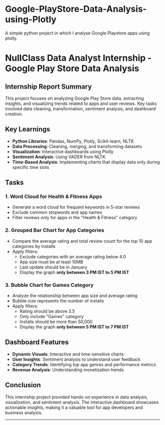 # Google-PlayStore-Data-Analysis-using-Plotly
A simple python project in which I analyse Google Playstore apps using plotly.

# NullClass Data Analyst Internship - Google Play Store Data Analysis

## Internship Report Summary
This project focuses on analyzing Google Play Store data, extracting insights, and visualizing trends related to apps and user reviews. Key tasks involved data cleaning, transformation, sentiment analysis, and dashboard creation.

## Key Learnings
- **Python Libraries**: Pandas, NumPy, Plotly, Scikit-learn, NLTK
- **Data Processing**: Cleaning, merging, and transforming datasets
- **Visualization**: Interactive dashboards using Plotly
- **Sentiment Analysis**: Using VADER from NLTK
- **Time-Based Analysis**: Implementing charts that display data only during specific time slots

## Tasks
### 1. Word Cloud for Health & Fitness Apps
- Generate a word cloud for frequent keywords in 5-star reviews
- Exclude common stopwords and app names
- Filter reviews only for apps in the "Health & Fitness" category

### 2. Grouped Bar Chart for App Categories
- Compare the average rating and total review count for the top 10 app categories by installs
- Apply filters:
  - Exclude categories with an average rating below 4.0
  - App size must be at least 10MB
  - Last update should be in January
  - Display the graph **only between 3 PM IST to 5 PM IST**

### 3. Bubble Chart for Games Category
- Analyze the relationship between app size and average rating
- Bubble size represents the number of installs
- Apply filters:
  - Rating should be above 3.5
  - Only include "Games" category
  - Installs should be more than 50,000
  - Display the graph **only between 5 PM IST to 7 PM IST**

## Dashboard Features
- **Dynamic Visuals**: Interactive and time-sensitive charts
- **User Insights**: Sentiment analysis to understand user feedback
- **Category Trends**: Identifying top app genres and performance metrics
- **Revenue Analysis**: Understanding monetization trends

## Conclusion
This internship project provided hands-on experience in data analysis, visualization, and sentiment analysis. The interactive dashboard showcases actionable insights, making it a valuable tool for app developers and business analysts.

---

